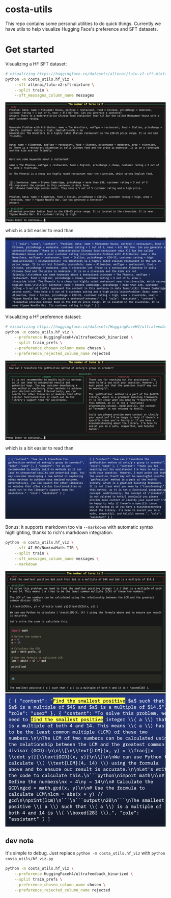 # costa-utils

This repo contains some personal utilities to do quick things. Currently we have utils to help visualize Hugging Face's preference and SFT datasets.


# Get started


Visualizing a HF SFT dataset:

```bash
# visualizing https://huggingface.co/datasets/allenai/tulu-v2-sft-mixture
python -m costa_utils.hf_viz \
    --sft allenai/tulu-v2-sft-mixture \
    --split train \
    --sft_messages_column_name messages
```

![](static/sft.png)

which is a bit easier to read than

![](static/sft_hf.png)


Visualizing a HF preference dataset:

```bash
# visualizing https://huggingface.co/datasets/HuggingFaceH4/ultrafeedback_binarized
python -m costa_utils.hf_viz \
    --preference HuggingFaceH4/ultrafeedback_binarized \
    --split train_prefs \
    --preference_chosen_column_name chosen \
    --preference_rejected_column_name rejected
```

![](static/pref.png)

which is a bit easier to read than

![](static/pref_hf.png)




Bonus: it supports markdown too via `--markdown` with automatic syntax highlighting, thanks to rich's markdown integration.

```bash
python -m costa_utils.hf_viz \
    --sft AI-MO/NuminaMath-TIR \
    --split train \
    --sft_messages_column_name messages \
    --markdown
```

![alt text](<static/math_and_code_markdown.png>)
![alt text](<static/math_and_code_hf.png>)



## dev note

It's simple to debug. Just replace `python -m costa_utils.hf_viz` with `python costa_utils/hf_viz.py`

```bash
python -m costa_utils.hf_viz \
    --preference HuggingFaceH4/ultrafeedback_binarized \
    --split train_prefs \
    --preference_chosen_column_name chosen \
    --preference_rejected_column_name rejected
```